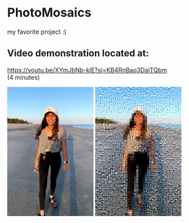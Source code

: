 # PhotoMosaics
my favorite project :)

## Video demonstration located at:  
https://youtu.be/XYmJbNb-klE?si=KB4RnBao3DaiTQbm  
(4 minutes)

<img alt="Original photo 1: a girl standing on the beach." src="/images/set1_original.jpg" width="200"> <img alt="Mosaic result for photo 1." src="/images/set1_mosaic.jpg" width="200">

